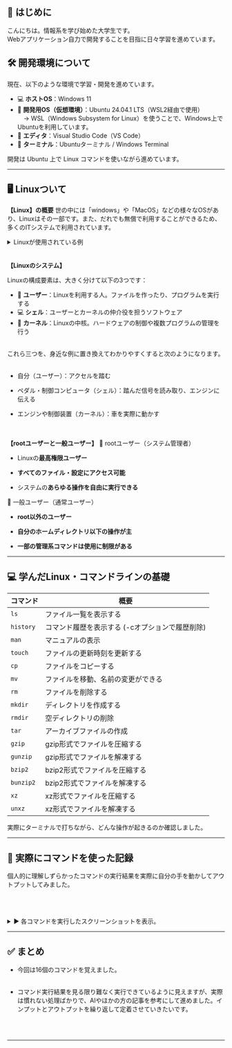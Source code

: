 ## 🔰 はじめに

こんにちは。情報系を学び始めた大学生です。  
Webアプリケーション自力で開発することを目指に日々学習を進めています。

## 🛠 開発環境について

現在、以下のような環境で学習・開発を進めています。

- 💻 **ホストOS**：Windows 11  
- 🐧 **開発用OS（仮想環境）**：Ubuntu 24.04.1 LTS（WSL2経由で使用）  
　→ WSL（Windows Subsystem for Linux）を使うことで、Windows上でUbuntuを利用しています。
- 🔧 **エディタ**：Visual Studio Code（VS Code）  
- 💬 **ターミナル**：Ubuntuターミナル / Windows Terminal  

開発は Ubuntu 上で Linux コマンドを使いながら進めています。 

---

## 🖥 Linuxついて

**【Linux】の概要**
世の中には「windows」や「MacOS」などの様々なOSがあり、Linuxはその一部です。また、だれでも無償で利用することができるため、多くのITシステムで利用されています。
<details> <summary>Linuxが使用されている例</summary>
💻webサーバーやスーパーコンピュータ、
📱スマートフォンやスマート家電など
</details>
<br></br>
<strong>【Linuxのシステム】</strong>

Linuxの構成要素は、大きく分けて以下の3つです：

- 👤 **ユーザー**：Linuxを利用する人。ファイルを作ったり、プログラムを実行する
- 💻 **シェル**：ユーザーとカーネルの仲介役を担うソフトウェア
- 🧠 **カーネル**：Linuxの中核。ハードウェアの制御や複数プログラムの管理を行う
<br></br>

これら三つを、身近な例に置き換えてわかりやすくすると次のようになります。<br></br>

- 自分（ユーザー）：アクセルを踏む

- ペダル・制御コンピュータ（シェル）：踏んだ信号を読み取り、エンジンに伝える

- エンジンや制御装置（カーネル）：車を実際に動かす


<br></br>
**【rootユーザーと一般ユーザー】**
🔑 rootユーザー（システム管理者）

- Linuxの**最高権限ユーザー**

- **すべてのファイル・設定にアクセス可能**

- システムの**あらゆる操作を自由に実行できる**

👥 一般ユーザー（通常ユーザー）

- **root以外のユーザー**

- **自分のホームディレクトリ以下の操作が主**

- **一部の管理系コマンドは使用に制限がある**

---

## 💻 学んだLinux・コマンドラインの基礎

| コマンド | 概要 |
|----------|------|
| `ls`    | ファイル一覧を表示する |
| `history`    | コマンド履歴を表示する (-cオプションで履歴削除) |
| `man`     |  マニュアルの表示    |
| `touch`     | ファイルの更新時刻を更新する   |
| `cp`     | ファイルをコピーする       |
| `mv`  | ファイルを移動、名前の変更ができる         |
| `rm`  | ファイルを削除する     |
| `mkdir`     | ディレクトリを作成する |
| `rmdir`     | 空ディレクトリの削除     |
| `tar`     | アーカイブファイルの作成   |
| `gzip`    | gzip形式でファイルを圧縮する              |
| `gunzip`    | gzip形式でファイルを解凍する              |
| `bzip2`    | bzip2形式でファイルを圧縮する              |
| `bunzip2`    | bzip2形式でファイルを解凍する              |
| `xz`    | xz形式でファイルを圧縮する              |
| `unxz`    | xz形式でファイルを解凍する              |


実際にターミナルで打ちながら、どんな操作が起きるのか確認しました。

---

## 🧪 実際にコマンドを使った記録
個人的に理解しずらかったコマンドの実行結果を実際に自分の手を動かしてアウトプットしてみました。<br></br><br></br>
<details>
<summary>▶️ 各コマンドを実行したスクリーンショットを表示。</summary>
 <br></br>

---


`man`コマンド実行結果：<br></br> <br></br>`ls`コマンドについてのマニュアルを開きました。実行した直後に別の画面に飛ばされましたが、 qキー を入力したら、無事に元の画面に戻れました。調べてみたところ、このスクリーンショットの画面は、 「less画面」 と呼ばれているものらしいです。
![manコマンド実行結果](https://qiita-image-store.s3.ap-northeast-1.amazonaws.com/0/4127874/ee46adf9-f72a-4b0b-9785-b6af517dad92.png)
<br></br>

---


`tar`コマンド実行結果：<br></br>

このコマンドは"アーカイブを作成"するという意味ですが、アーカイブの意味自体があやふやだったので調べてみました。基本的な意味は「複数のファイルやディレクトリを1つのファイルにまとめること」です。<br></br>

 **なぜアーカイブをする必要があるのか**<br></br>

- 管理しやすくなる（まとめて移動・コピー・送信できる）

- バックアップを取りやすくなる

- ファイル構造（階層）を保ったまま保存できる

<br></br>
`tar`コマンドはオプションを組み合わせて使うことが前提なので、まとめました。

| オプション | 概要 |
|----------|------|
| `c`    | アーカイブファイルの作成              |
| `x`    | アーカイブファイルの展開              |
| `t`    | アーカイブファイルの内容を参照する              |
| `v`    | 処理したファイルの一覧を表示              |
| `f`    | ファイルの指定              |
| `z`    | gzip形式で圧縮、解凍を行う              |
| `j`    | bzip2形式で圧縮、解凍を行う              |
| `J`    | xz形式で圧縮、解凍を行う              |

⚠「-（ハイフン）」をオプション名の前に付けないようにする

<br></br><br></br>

それを踏まえたうえで、 `tar`コマンドを使ってみました。<br></br>

1枚目は、 Linux3 ディレクトリ内にある test ディレクトリをアーカイブファイルにして、 testa、 testb 、 testc ファイルを格納するために、<br></br>

`tar cf test.tar test*` コマンドを実行しました。
<br></br>

2枚目は、 test アーカイブの中身を参照するために、

`tar tf test.tar`コマンドを使用しました。無事にtesta.txt、 testb.txt、 testc.txt が格納されていることが分かります。<br></br>

3枚目は、test アーカイブの中身を test ディレクトリに展開するため、<br></br>

`tar xf ../test.tar` コマンドを使用しました。 `cd`コマンドでカントリディレクトリを、 test ディレクトリに変更して、 `ls`コマンドでファイルの中身を表示しました。結果、無事にアーカイブしたものを展開できたことが確認できます。

![tar1](https://qiita-image-store.s3.ap-northeast-1.amazonaws.com/0/4127874/38a3b830-b1e2-43dc-959a-9966021cbdac.png)


![tar2](https://qiita-image-store.s3.ap-northeast-1.amazonaws.com/0/4127874/25332565-7e1a-474e-99fe-5d0f2b86f5a7.png)


![tar3](https://qiita-image-store.s3.ap-northeast-1.amazonaws.com/0/4127874/d7453c47-4188-4877-9e1d-7bf13e5b0703.png)

---

`xz`コマンド実行結果：<br></br><br></br>

コマンド一覧の方にの載せたとおりに、三種類の圧縮形式がありますが、今回はxz形式で圧縮しました。<br></br>

1枚目は、 Linux3 ディレクトリ内にある test1 から test6 までのテキストファイルを test.tar という名前でアーカイブを作成しました。 `ls -l` コマンドで、ファイルの容量を確認しました。赤線がxz形式で圧縮する前の容量で、青線が圧縮した後の容量です。約50分の1も容量を小さくできていることが確認できます。<br></br>

2枚目は `file`コマンドを使用して、本当にxz形式に圧縮できたのかを確認しました。<br></br>

最初は`file test.tar`と入力してしまい、エラーが起きてしまいました。この原因は、既に test.tarはxz形式に変換されてしまったためそのようなファイル名は存在しないために起こったエラーです。<br></br>

そのため、`file test.tar.xz` と入力したら、無事に解決できました。



![容量得hンか](https://qiita-image-store.s3.ap-northeast-1.amazonaws.com/0/4127874/32a1327b-379a-4fa7-882f-7724a8f17008.png)


![スクリーンショット 2025-07-05 085259.png](https://qiita-image-store.s3.ap-northeast-1.amazonaws.com/0/4127874/6610d92b-14c3-43c4-af40-cdd1acba48ba.png)






</details>



---
## ✅ まとめ

- 今回は16個のコマンドを覚えました。
<br></br>

- コマンド実行結果を見る限り難なく実行できているように見えますが、実際は慣れない処理ばかりで、AIやほかの方の記事を参考にして進めました。インプットとアウトプットを繰り返して定着させていきたいです。


<br></br>


---
